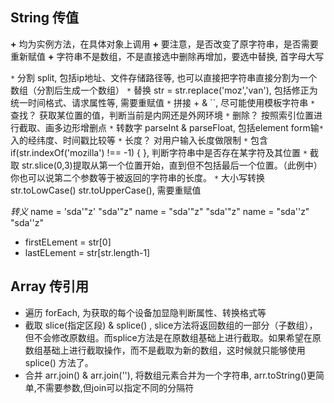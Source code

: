 
##  String  传值

**+**  均为实例方法，在具体对象上调用
**+**  要注意，是否改变了原字符串，是否需要重新赋值
**+**  字符串不是数组，不是直接选中删除再增加，要选中替换, 首字母大写
 
`*` 分割 split, 包括ip地址、文件存储路径等, 也可以直接把字符串直接分割为一个数组（分割后生成一个数组）
`*` 替换 str = str.replace('moz','van'), 包括修正为统一时间格式、请求属性等, 需要重赋值
`*` 拼接  + & ``, 尽可能使用模板字符串
`*` 查找？ 获取某位置的值，判断当前是内网还是外网环境
`*` 删除？ 按照索引位置进行截取、画多边形增删点
`*` 转数字 parseInt & parseFloat, 包括element form输`*`入的经纬度、时间戳比较等
`*` 长度？ 对用户输入长度做限制
`*` 包含 if(str.indexOf('mozilla') !== -1) { }, 判断字符串中是否存在某字符及其位置
`*` 截取  str.slice(0,3)提取从第一个位置开始，直到但不包括最后一个位置。（此例中）你也可以说第二个参数等于被返回的字符串的长度。
`*` 大小写转换 str.toLowCase() str.toUpperCase(), 需要重赋值

*转义*
 name  = 'sda\'\"z'
"sda'\"z"
name  = "sda\'\"z"
"sda'\"z"
name  = "sda\'\'z"
"sda''z"

* firstELement = str[0]
* lastELement = str[str.length-1]

 
## Array  传引用

* 遍历 forEach, 为获取的每个设备加显隐判断属性、转换格式等
* 截取 slice(指定区段) & splice() , slice方法将返回数组的一部分（子数组），但不会修改原数组。而splice方法是在原数组基础上进行截取。如果希望在原数组基础上进行截取操作，而不是截取为新的数组，这时候就只能够使用 splice() 方法了。
* 合并 arr.join() & arr.join(''), 将数组元素合并为一个字符串, arr.toString()更简单,不需要参数,但join可以指定不同的分隔符